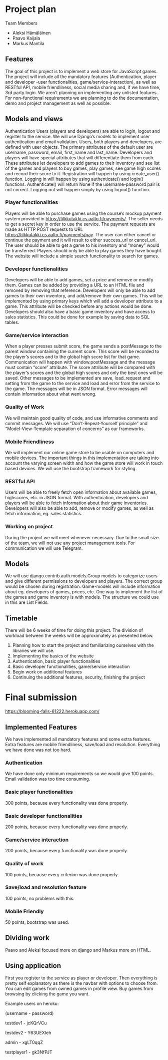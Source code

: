 # Project plan
Team Members
* Aleksi Hämäläinen
* Paavo Kaijala
* Markus Mantila


## Features
The goal of this project is to implement a web store for JavaScript games. The project will include all the mandatory features (Authentication, player and developer -user functionalities, game/service-interaction), as well as RESTful API, mobile friendliness, social media sharing and, if we have time, 3rd party login. We aren’t planning on implementing any unlisted features.
For non-functional requirements we are planning to do the documentation, demo and project management as well as possible.


## Models and views
Authentication Users (players and developers) are able to login, logout and register to the service. We will use Django’s models to implement user authentication and email validation. Users, both players and developers, are defined with user objects. The primary attributes of the default user are username, password, email, first_name and last_name. Developers and players will have special attributes that will differentiate them from each. These attributes let developers to add games to their inventory and see list of the games and players to buy games, play games, see game high scores and record their score to it. Registration will happen by using create_user() function. Logging in will happen by using authenticate() and login() functions. Authenticate() will return None if the username-password pair is not correct. Logging out will happen simply by using logout() function.
### Player functionalities
Players will be able to purchase games using the course’s mockup payment system provided in https://tilkkutakki.cs.aalto.fi/payments/. The seller needs to get a secret key in order to use the service. The payment requests are made as HTTP POST requests to URL https://tilkkutakki.cs.aalto.fi/payments/pay. The user can either cancel or continue the payment and it will result to either success_url or cancel_url. The user should be able to get a game to his inventory and “money” would be transferred. Players should only be able to play games they have bought. The website will include a simple search functionality to search for games.
### Developer functionalities
Developers will be able to add games, set a price and remove or modify them. Games can be added by providing a URL to an HTML file and removed by removing that reference. Developers will only be able to add games to their own inventory, and add/remove their own games. This will be implemented by using primary keys which will add a developer attribute to a game. This attribute will be checked before any actions would be done. Developers should also have a basic game inventory and have access to sales statistics. This could be done for example by saving data to SQL tables.
### Game/service interaction
When a player presses submit score, the game sends a postMessage to the parent window containing the current score. This score will be recorded to the player’s scores and to the global high score list for that game. Communication will happen with window.postMessage and the message must contain “score” attribute. The score attribute will be compared with the player’s scores and the global high scores and only the best ones will be saved. Other messages to be implemented are save, load_request and setting from the game to the service and load and error from the service to the game. The messages will be in JSON format. Error messages will contain information about what went wrong.
### Quality of Work
We will maintain good quality of code, and use informative comments and commit messages. We will use “Don’t-Repeat-Yourself principle” and “Model-View-Template separation of concerns” as our frameworks.
### Mobile Friendliness
We will implement our online game store to be usable on computers and mobile devices. The important things in this implementation are taking into account the varying screen width and how the game store will work in touch based devices. We will use the bootstrap framework for styling.
### RESTful API
Users will be able to freely fetch open information about available games, highscores, etc. in JSON format. With authentication, developers and players will be able to fetch information about their game inventories. Developers will also be able to add, remove or modify games, as well as fetch information, eg. sales statistics.
### Working on project
During the project we will meet whenever necessary. Due to the small size of the team, we will not use any project management tools. For communication we will use Telegram.
## Models
We will use django.contrib.auth.models.Group models to categorize users and give different permissions to developers and players. The correct group would be chosen during registration. Game-models will include information about eg. developers of games, prices, etc. One way to implement the list of the games and game inventory is with models. The structure we could use in this are List Fields.


## Timetable
There will be 6 weeks of time for doing this project. The division of workload between the weeks will be approximately as presented below.
1. Planning how to start the project and familiarizing ourselves with the libraries we will use.
2. Implementing the basics of the website
3. Authentication, basic player functionalities
4. Basic developer functionalities, game/service interaction
5. Begin work on additional features
6. Continuing the additional features, security, finishing the project


# Final submission
https://blooming-falls-61222.herokuapp.com/


## Implemented Features
We have implemented all mandatory features and some extra features. Extra features are mobile friendliness, save/load and resolution. Everything we have done was not too hard.
### Authentication
We have done only minimum requirements so we would give 100 points. Email validation was too time consuming.
### Basic player functionalities
300 points, because every functionality was done properly.
### Basic developer functionalities
200 points, because every functionality was done properly.
### Game/service interaction
200 points, because every functionality was done properly.
### Quality of work
100 points, because every criterion was done properly.
### Save/load and resolution feature
100 points, no problems with this.
### Mobile Friendly
50 points, bootstrap was used.


## Dividing work
Paavo and Aleksi focused more on django and Markus more on HTML.


## Using application
First you register to the service as player or developer. Then everything is pretty self explanatory as there is the navbar with options to choose from. You can edit games from owned games in profile view. Buy games from browsing by clicking the game you want.

Example users on heroku:

(username - password)

testdev1 - jcKQrVCu

testdev2 - Y63UEXIeh

admin - xgLT0qqZ

testplayer1 - gk3NfPJT
